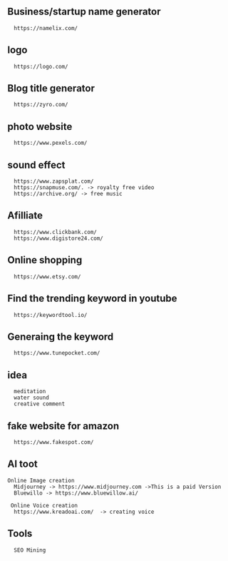 Business/startup name generator
---
      https://namelix.com/

logo
---
      https://logo.com/
  
Blog title generator
---
      https://zyro.com/
  
photo website
---
      https://www.pexels.com/
  
sound effect
---
      https://www.zapsplat.com/
      https://snapmuse.com/. -> royalty free video
      https://archive.org/ -> free music

Afilliate
---
      https://www.clickbank.com/
      https://www.digistore24.com/

Online shopping
----
      https://www.etsy.com/

Find the trending keyword in youtube
---
      https://keywordtool.io/

Generaing the keyword
---
      https://www.tunepocket.com/ 
  
idea
---
      meditation
      water sound
      creative comment
      

fake  website for amazon
----
      https://www.fakespot.com/

AI toot
----
    Online Image creation
      Midjourney -> https://www.midjourney.com ->This is a paid Version
      Bluewillo -> https://www.bluewillow.ai/
      
     Online Voice creation
      https://www.kreadoai.com/  -> creating voice

Tools
---
      SEO Mining 
  
